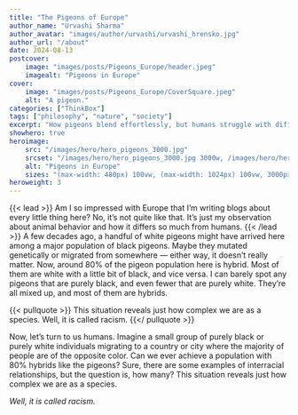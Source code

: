 ```yaml
---
title: "The Pigeons of Europe"
author_name: "Urvashi Sharma"
author_avatar: "images/author/urvashi/urvashi_hrensko.jpg"
author_url: "/about"
date: 2024-08-13
postcover:
    image: "images/posts/Pigeons_Europe/header.jpeg"
    imagealt: "Pigeons in Europe"
cover:
    image: "images/posts/Pigeons_Europe/CoverSquare.jpeg"
    alt: "A pigeon."
categories: ["ThinkBox"]
tags: ["philosophy", "nature", "society"]
excerpt: "How pigeons blend effortlessly, but humans struggle with differences—a thought on nature, migration, and racism."
showhero: true
heroimage:
    src: "/images/hero/hero_pigeons_3000.jpg"
    srcset: "/images/hero/hero_pigeons_3000.jpg 3000w, /images/hero/hero_pigeons_1500.jpg 1500w"
    alt: "Pigeons in Europe"
    sizes: "(max-width: 480px) 100vw, (max-width: 1024px) 100vw, 3000px"
heroweight: 3
---
```

{{< lead >}}
Am I so impressed with Europe that I’m writing blogs about every little thing here? No, it’s not quite like that. It’s just my observation about animal behavior and how it differs so much from humans.
{{< /lead >}}
A few decades ago, a handful of white pigeons might have arrived here among a major population of black pigeons. Maybe they mutated genetically or migrated from somewhere — either way, it doesn’t really matter. Now, around 80% of the pigeon population here is hybrid. Most of them are white with a little bit of black, and vice versa. I can barely spot any pigeons that are purely black, and even fewer that are purely white. They’re all mixed up, and most of them are hybrids.

{{< pullquote >}}
This situation reveals just how complex we are as a species. Well, it is called racism.
{{</ pullquote >}}

Now, let’s turn to us humans. Imagine a small group of purely black or purely white individuals migrating to a country or city where the majority of people are of the opposite color. Can we ever achieve a population with 80% hybrids like the pigeons? Sure, there are some examples of interracial relationships, but the question is, how many? This situation reveals just how complex we are as a species.

 *Well, it is called racism.*
